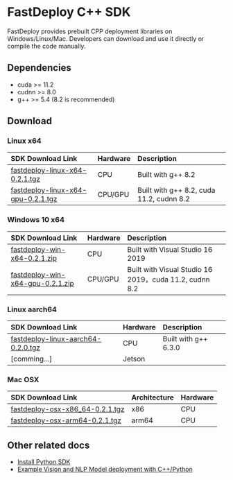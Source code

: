 # FastDeploy C++ SDK

FastDeploy provides prebuilt CPP deployment libraries on Windows/Linux/Mac. Developers can download and use it directly or compile the code manually.

## Dependencies

- cuda >= 11.2
- cudnn >= 8.0
- g++ >= 5.4 (8.2 is recommended)

## Download

### Linux x64

| SDK Download Link                                                                                                 | Hardware | Description                              |
|:--------------------------------------------------------------------------------------------------------------------- |:-------- |:---------------------------------------- |
| [fastdeploy-linux-x64-0.2.1.tgz](https://bj.bcebos.com/fastdeploy/release/cpp/fastdeploy-linux-x64-0.2.1.tgz)         | CPU      | Built with g++ 8.2                       |
| [fastdeploy-linux-x64-gpu-0.2.1.tgz](https://bj.bcebos.com/fastdeploy/release/cpp/fastdeploy-linux-x64-gpu-0.2.1.tgz) | CPU/GPU  | Built with g++ 8.2, cuda 11.2, cudnn 8.2 |

### Windows 10 x64

| SDK Download Link                                                                                             | Hardware | Description                                           |
|:----------------------------------------------------------------------------------------------------------------- |:-------- |:----------------------------------------------------- |
| [fastdeploy-win-x64-0.2.1.zip](https://bj.bcebos.com/fastdeploy/release/cpp/fastdeploy-win-x64-0.2.1.zip)         | CPU      | Built with Visual Studio 16 2019                      |
| [fastdeploy-win-x64-gpu-0.2.1.zip](https://bj.bcebos.com/fastdeploy/release/cpp/fastdeploy-win-x64-gpu-0.2.1.zip) | CPU/GPU  | Built with Visual Studio 16 2019，cuda 11.2, cudnn 8.2 |

### Linux aarch64

| SDK Download Link                                                                                                   | Hardware | Description          |
|:--------------------------------------------------------------------------------------------------------------------- |:-------- |:-------------------- |
| [fastdeploy-linux-aarch64-0.2.0.tgz](https://bj.bcebos.com/fastdeploy/release/cpp/fastdeploy-linux-aarch64-0.2.0.tgz) | CPU      | Built with g++ 6.3.0 |
| [comming...]                                                                                                          | Jetson   |                      |

### Mac OSX

| SDK Download Link                                                                                            | Architecture | Hardware |
|:--------------------------------------------------------------------------------------------------------------- |:------------ |:-------- |
| [fastdeploy-osx-x86_64-0.2.1.tgz](https://bj.bcebos.com/fastdeploy/release/cpp/fastdeploy-osx-x86_64-0.2.1.tgz) | x86          | CPU      |
| [fastdeploy-osx-arm64-0.2.1.tgz](https://bj.bcebos.com/fastdeploy/release/cpp/fastdeploy-osx-arm64-0.2.1.tgz)   | arm64        | CPU      |

## Other related docs

- [Install Python SDK](./install_python_sdk.md)
- [Example Vision and NLP Model deployment with C++/Python](../../../examples/)
